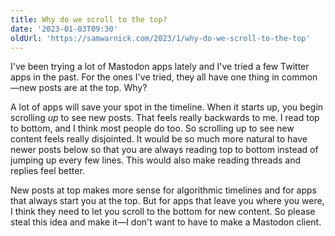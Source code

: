 ```yaml
---
title: Why do we scroll to the top?
date: '2023-01-03T09:30'
oldUrl: 'https://samwarnick.com/2023/1/why-do-we-scroll-to-the-top'
---
```


I've been trying a lot of Mastodon apps lately and I've tried a few Twitter apps in the past. For the ones I've tried, they all have one thing in common—new posts are at the top. Why?

A lot of apps will save your spot in the timeline. When it starts up, you begin scrolling _up_ to see new posts. That feels really backwards to me. I read top to bottom, and I think most people do too. So scrolling up to see new content feels really disjointed. It would be so much more natural to have newer posts below so that you are always reading top to bottom instead of jumping up every few lines. This would also make reading threads and replies feel better.

New posts at top makes more sense for algorithmic timelines and for apps that always start you at the top. But for apps that leave you where you were, I think they need to let you scroll to the bottom for new content. So please steal this idea and make it—I don't want to have to make a Mastodon client.

